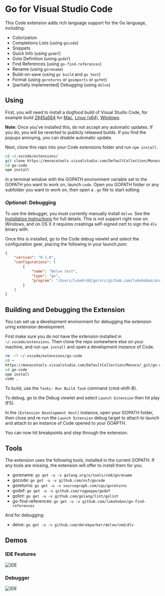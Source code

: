 # Go for Visual Studio Code

This Code extension adds rich language support for the Go language, including:

- Colorization
- Completions Lists (using `gocode`)
- Snippets
- Quick Info (using `godef`)
- Goto Definition (using `godef`)
- Find References (using `go-find-references`)
- Rename (using `gorename`)
- Build-on-save (using `go build` and `go test`)
- Format (using `goreturns` or `goimports` or `gofmt`)
- [partially implemented] Debugging (using `delve`)

## Using

First, you will need to install a dogfood build of Visual Studio Code, for example build [2945a564](https://monacotools.visualstudio.com/DefaultCollection/_git/Monaco/commit/2945a564bb3c116665cc80f24ad176df255adbc0) for [Mac](https://ticino.blob.core.windows.net/build/2945a564bb3c116665cc80f24ad176df255adbc0/VSCode-darwin.zip?st=2015-09-21T21%3A32%3A43Z&se=2015-09-21T23%3A37%3A43Z&sp=r&sv=2014-02-14&sr=b&sig=tX090NW5sxOptKQDJ%2FMny%2BweVban3chLZUaw4t8eCCw%3D), [Linux (x64)](https://ticino.blob.core.windows.net/build/2945a564bb3c116665cc80f24ad176df255adbc0/VSCode-linux-x64.zip?st=2015-09-21T21%3A32%3A43Z&se=2015-09-21T23%3A37%3A43Z&sp=r&sv=2014-02-14&sr=b&sig=CwfkOdf%2FJKJbTjpMmJyF93djfN%2F16fFx5cs0B5E51%2FA%3D), [Windows](https://ticino.blob.core.windows.net/build/2945a564bb3c116665cc80f24ad176df255adbc0/VSCodeSetup.exe?st=2015-09-21T21%3A32%3A43Z&se=2015-09-21T23%3A37%3A43Z&sp=r&sv=2014-02-14&sr=b&sig=pkxQMStGayThmgSW4SHsg9DdGyTQ6bpHQl1EeQU2wxs%3D).

__Note__: Once you’ve installed this, do not accept any automatic updates.  If you do, you will be reverted to publicly released builds.  If you find the popups annoying, you can disable automatic update.

Next, clone this repo into your Code extensions folder and run `npm install`.

```bash
cd ~/.vscode/extensions/
git clone https://monacotools.visualstudio.com/DefaultCollection/Monaco/_git/go-code
cd go-code
npm install
```

In a terminal window with the GOPATH environment variable set to the GOPATH you want to work on, launch `code`.  Open you GOPATH folder or any subfolder you want to work on, then open a `.go` file to start editing.

### _Optional_: Debugging

To use the debugger, you must currently manually install `delve`.  See the [Installation Instructions](https://github.com/derekparker/delve/wiki/Building) for full details.  This is not support right now on Windows, and on OS X it requires creatinga  self-signed cert to sign the `dlv` binary with.

Once this is installed, go to the Code debug viewlet and select the configuration gear, placing the following in your launch.json:

```json
{
	"version": "0.1.0",
	"configurations": [
		{
			"name": "Delve test",
			"type": "go",
			"program": "/Users/lukeh/dd/go/src/github.com/lukehoban/azuretest/test.go"
		}
	]
}
```

## Building and Debugging the Extension

You can set up a development environment for debugging the extension uring extension development.

First make sure you do not have the extension installed in `~/.vscode/extensions`.  Then clone the repo somewhere else on your machine, and run `npm install` and open a development instance of Code.

```bash
rm -rf ~/.vscode/extensions/go-code
cd ~
https://monacotools.visualstudio.com/DefaultCollection/Monaco/_git/go-code
cd go-code
npm install
code . 
```

To build, use the `Tasks: Run Build Task` command (cmd-shift-B).

To debug, go to the Debug viewlet and select `Launch Extension` then hit play (F5).

In the `[Extension Development Host]` instance, open your GOPATH folder, then close and re-run the `Launch Extension` debug target to attach to launch and attach to an instance of Code opened to your GOAPTH.

You can now hit breakpoints and step through the extension.

## Tools

The extension uses the following tools, installed in the current GOPATH.  If any tools are missing, the extension will offer to install them for you.

- gorename: `go get -u -v golang.org/x/tools/cmd/gorename`
- gocode: `go get -u -v github.com/nsf/gocode`
- goreturns: `go get -u -v sourcegraph.com/sqs/goreturns`
- godef: `go get -u -v github.com/rogpeppe/godef`
- golint: `go get -u -v github.com/golang/lint/golint`
- go-find-references: `go get -u -v github.com/lukehoban/go-find-references`

And for debugging:

- delve: `go get -u -v github.com/derekparker/delve/cmd/dlv`

## Demos

### IDE Features
![IDE](http://i.giphy.com/xTiTndDHV3GeIy6aNa.gif)

### Debugger
![IDE](http://i.giphy.com/3oEduO9Rx6awkds4es.gif)
